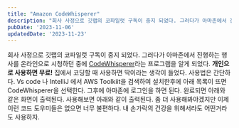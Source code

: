 ```yaml
---
title: "Amazon CodeWhisperer"
description: "회사 사정으로 깃랩의 코파일럿 구독이 중지 되었다. 그러다가 아마존에서 진행하는 행사를 온라인으로 시청하던 중에 CodeWhisperer라는 프로그램을 알게 되었다.  개인으로 사용하면 무료!  집에서 코딩할 때 사용하면 딱이라는 생각이 들었다.  사용법은 간단하다.  Vs code 나..."
pubDate: '2023-11-06'
updatedDate: '2023-11-23'
---
```


회사 사정으로 깃랩의 코파일럿 구독이 중지 되었다. 그러다가 아마존에서 진행하는 행사를 온라인으로 시청하던 중에 [CodeWhisperer](https://aws.amazon.com/ko/codewhisperer/)라는 프로그램을 알게 되었다.
**개인으로 사용하면 무료!**
집에서 코딩할 때 사용하면 딱이라는 생각이 들었다.
사용법은 간단하다.
Vs code 나 IntelliJ 에서 AWS Toolkiit을 검색하여 설치한후에
아래 목록이 뜨면 CodeWhisperer을 선택한다.
그후에 아마존에 로그인을 하면 된다.
완료되면 아래와 같은 화면이 출력된다.
사용해보면 아래와 같이 출력된다.
좀 더 사용해봐야겠지만 이제 이런 코드 도우미들은 없으면 너무 불편하다.
내 손가락의 건강을 위해서라도 어떤거라도 사용하자.